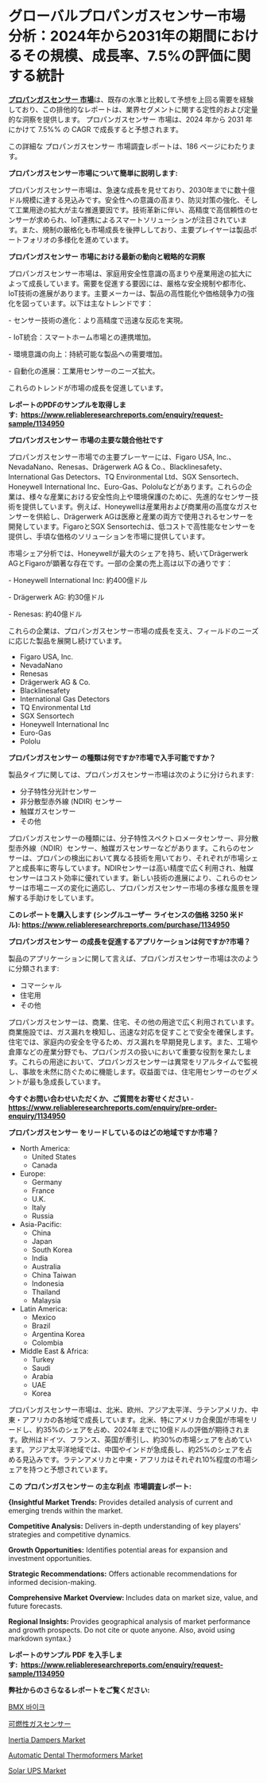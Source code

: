 <p><h1>グローバルプロパンガスセンサー市場分析：2024年から2031年の期間におけるその規模、成長率、7.5%の評価に関する統計</h1></p><p data-sourcepos="1:1-1:157"><strong><a href="https://www.reliableresearchreports.com/propane-gas-sensor-market-in-global-r1134950?utm_campaign=107&utm_medium=36&utm_source=Github&utm_content=ia&utm_term=03122024&utm_id=propane-gas-sensor">プロパンガスセンサー 市場</a></strong>は、既存の水準と比較して予想を上回る需要を経験しており、この排他的なレポートは、業界セグメントに関する定性的および定量的な洞察を提供します。 プロパンガスセンサー 市場は、2024 年から 2031 年にかけて 7.5%% の CAGR で成長すると予想されます。</p>
<p data-sourcepos="3:1-3:50">この詳細な プロパンガスセンサー 市場調査レポートは、186 ページにわたります。</p>
<p><strong>プロパンガスセンサー市場について簡単に説明します:</strong></p>
<p><p>プロパンガスセンサー市場は、急速な成長を見せており、2030年までに数十億ドル規模に達する見込みです。安全性への意識の高まり、防災対策の強化、そして工業用途の拡大が主な推進要因です。技術革新に伴い、高精度で高信頼性のセンサーが求められ、IoT連携によるスマートソリューションが注目されています。また、規制の厳格化も市場成長を後押ししており、主要プレイヤーは製品ポートフォリオの多様化を進めています。</p></p>
<p><strong>プロパンガスセンサー 市場における最新の動向と戦略的な洞察</strong></p>
<p><p>プロパンガスセンサー市場は、家庭用安全性意識の高まりや産業用途の拡大によって成長しています。需要を促進する要因には、厳格な安全規制や都市化、IoT技術の進展があります。主要メーカーは、製品の高性能化や価格競争力の強化を図っています。以下は主なトレンドです：</p><p>- センサー技術の進化：より高精度で迅速な反応を実現。</p><p>- IoT統合：スマートホーム市場との連携増加。</p><p>- 環境意識の向上：持続可能な製品への需要増加。</p><p>- 自動化の進展：工業用センサーのニーズ拡大。 </p><p>これらのトレンドが市場の成長を促進しています。</p></p>
<p><strong>レポートのPDFのサンプルを取得します</strong><strong>:&nbsp;&nbsp;<a href="https://www.reliableresearchreports.com/enquiry/request-sample/1134950?utm_campaign=107&utm_medium=36&utm_source=Github&utm_content=ia&utm_term=03122024&utm_id=propane-gas-sensor">https://www.reliableresearchreports.com/enquiry/request-sample/1134950</a></strong></p>
<p><strong>プロパンガスセンサー 市場の主要な競合他社です</strong></p>
<p><p>プロパンガスセンサー市場での主要プレーヤーには、Figaro USA, Inc.、NevadaNano、Renesas、Drägerwerk AG & Co.、Blacklinesafety、International Gas Detectors、TQ Environmental Ltd、SGX Sensortech、Honeywell International Inc、Euro-Gas、Pololuなどがあります。これらの企業は、様々な産業における安全性向上や環境保護のために、先進的なセンサー技術を提供しています。例えば、Honeywellは産業用および商業用の高度なガスセンサーを供給し、Drägerwerk AGは医療と産業の両方で使用されるセンサーを開発しています。FigaroとSGX Sensortechは、低コストで高性能なセンサーを提供し、手頃な価格のソリューションを市場に提供しています。</p><p>市場シェア分析では、Honeywellが最大のシェアを持ち、続いてDrägerwerk AGとFigaroが顕著な存在です。一部の企業の売上高は以下の通りです：</p><p>- Honeywell International Inc: 約400億ドル</p><p>- Drägerwerk AG: 約30億ドル</p><p>- Renesas: 約40億ドル</p><p>これらの企業は、プロパンガスセンサー市場の成長を支え、フィールドのニーズに応じた製品を展開し続けています。</p></p>
<p><ul><li>Figaro USA, Inc.</li><li>NevadaNano</li><li>Renesas</li><li>Drägerwerk AG & Co.</li><li>Blacklinesafety</li><li>International Gas Detectors</li><li>TQ Environmental Ltd</li><li>SGX Sensortech</li><li>Honeywell International Inc</li><li>Euro-Gas</li><li>Pololu</li></ul></p>
<p><strong>プロパンガスセンサー の種類は何ですか?市場で入手可能ですか？</strong></p>
<p>製品タイプに関しては、プロパンガスセンサー市場は次のように分けられます:</p>
<p><ul><li>分子特性分光計センサー</li><li>非分散型赤外線 (NDIR) センサー</li><li>触媒ガスセンサー</li><li>その他</li></ul></p>
<p><p>プロパンガスセンサーの種類には、分子特性スペクトロメータセンサー、非分散型赤外線（NDIR）センサー、触媒ガスセンサーなどがあります。これらのセンサーは、プロパンの検出において異なる技術を用いており、それぞれが市場シェアと成長率に寄与しています。NDIRセンサーは高い精度で広く利用され、触媒センサーはコスト効率に優れています。新しい技術の進展により、これらのセンサーは市場ニーズの変化に適応し、プロパンガスセンサー市場の多様な風景を理解する手助けをしています。</p></p>
<p><strong>このレポートを購入します (シングルユーザー ライセンスの価格 3250 米ドル):&nbsp;<a href="https://www.reliableresearchreports.com/purchase/1134950?utm_campaign=107&utm_medium=36&utm_source=Github&utm_content=ia&utm_term=03122024&utm_id=propane-gas-sensor">https://www.reliableresearchreports.com/purchase/1134950</a></strong></p>
<p><strong>プロパンガスセンサー の成長を促進するアプリケーションは何ですか?市場？</strong></p>
<p>製品のアプリケーションに関して言えば、プロパンガスセンサー市場は次のように分類されます:</p>
<p><ul><li>コマーシャル</li><li>住宅用</li><li>その他</li></ul></p>
<p><p>プロパンガスセンサーは、商業、住宅、その他の用途で広く利用されています。商業施設では、ガス漏れを検知し、迅速な対応を促すことで安全を確保します。住宅では、家庭内の安全を守るため、ガス漏れを早期発見します。また、工場や倉庫などの産業分野でも、プロパンガスの扱いにおいて重要な役割を果たします。これらの用途において、プロパンガスセンサーは異常をリアルタイムで監視し、事故を未然に防ぐために機能します。収益面では、住宅用センサーのセグメントが最も急成長しています。</p></p>
<p><strong>今すぐお問い合わせいただくか、ご質問をお寄せください</strong><strong>&nbsp;</strong>-<strong><a href="https://www.reliableresearchreports.com/enquiry/pre-order-enquiry/1134950?utm_campaign=107&utm_medium=36&utm_source=Github&utm_content=ia&utm_term=03122024&utm_id=propane-gas-sensor">https://www.reliableresearchreports.com/enquiry/pre-order-enquiry/1134950</a></strong></p>
<p><strong>プロパンガスセンサー をリードしているのはどの地域ですか市場？</strong></p>
<p><ul>
    <li>
        North America:
        <ul>
            <li>United States</li>
            <li>Canada</li>
        </ul>
    </li>
    <li>
        Europe:
        <ul>
            <li>Germany</li>
            <li>France</li>
            <li>U.K.</li>
            <li>Italy</li>
            <li>Russia</li>
        </ul>
    </li>
    <li>
        Asia-Pacific:
        <ul>
            <li>China</li>
            <li>Japan</li>
            <li>South Korea</li>
            <li>India</li>
            <li>Australia</li>
            <li>China Taiwan</li>
            <li>Indonesia</li>
            <li>Thailand</li>
            <li>Malaysia</li>
        </ul>
    </li>
    <li>
        Latin America:
        <ul>
            <li>Mexico</li>
            <li>Brazil</li>
            <li>Argentina Korea</li>
            <li>Colombia</li>
        </ul>
    </li>
    <li>
        Middle East & Africa:
        <ul>
            <li>Turkey</li>
            <li>Saudi</li>
            <li>Arabia</li>
            <li>UAE</li>
            <li>Korea</li>
        </ul>
    </li>
    </ul></p>
<p><p>プロパンガスセンサー市場は、北米、欧州、アジア太平洋、ラテンアメリカ、中東・アフリカの各地域で成長しています。北米、特にアメリカ合衆国が市場をリードし、約35%のシェアを占め、2024年までに10億ドルの評価が期待されます。欧州はドイツ、フランス、英国が牽引し、約30%の市場シェアを占めています。アジア太平洋地域では、中国やインドが急成長し、約25%のシェアを占める見込みです。ラテンアメリカと中東・アフリカはそれぞれ10%程度の市場シェアを持つと予想されています。</p></p>
<p><strong>この プロパンガスセンサー の主な利点&nbsp; 市場調査レポート:</strong></p>
<p><strong>{Insightful Market Trends:</strong> Provides detailed analysis of current and emerging trends within the market.</p>
<p><strong>Competitive Analysis:</strong> Delivers in-depth understanding of key players' strategies and competitive dynamics.</p>
<p><strong>Growth Opportunities:</strong> Identifies potential areas for expansion and investment opportunities.</p>
<p><strong>Strategic Recommendations:</strong> Offers actionable recommendations for informed decision-making.</p>
<p><strong>Comprehensive Market Overview: </strong>Includes data on market size, value, and future forecasts.</p>
<p><strong>Regional Insights: </strong>Provides geographical analysis of market performance and growth prospects. Do not cite or quote anyone. Also, avoid using markdown syntax.}</p>
<p><strong>レポートのサンプル PDF を入手します:&nbsp;</strong><strong>&nbsp;<a href="https://www.reliableresearchreports.com/enquiry/request-sample/1134950?utm_campaign=107&utm_medium=36&utm_source=Github&utm_content=ia&utm_term=03122024&utm_id=propane-gas-sensor">https://www.reliableresearchreports.com/enquiry/request-sample/1134950</a></strong></p>
<p></p>
<p><strong>弊社からのさらなるレポートをご覧ください:</strong></p>
<p><p><a href="https://github.com/laholand/Market-Research-Report-List-6/blob/main/902507826844.md?utm_campaign=107&utm_medium=36&utm_source=Github&utm_content=ia&utm_term=03122024&utm_id=propane-gas-sensor">BMX 바이크</a></p><p><a href="https://github.com/mohamedbakry57/Market-Research-Report-List-6/blob/main/515793826521.md?utm_campaign=107&utm_medium=36&utm_source=Github&utm_content=ia&utm_term=03122024&utm_id=propane-gas-sensor">可燃性ガスセンサー</a></p><p><a href="https://www.linkedin.com/pulse/report-covers-inertia-dampers-market-basisof-value-segmentation-jco5f?utm_campaign=107&utm_medium=36&utm_source=Github&utm_content=ia&utm_term=03122024&utm_id=propane-gas-sensor">Inertia Dampers Market</a></p><p><a href="https://github.com/luckyshygirl/Market-Research-Report-List-7/blob/main/automatic-dental-thermoformers-market.md?utm_campaign=107&utm_medium=36&utm_source=Github&utm_content=ia&utm_term=03122024&utm_id=propane-gas-sensor">Automatic Dental Thermoformers Market</a></p><p><a href="https://www.linkedin.com/pulse/solar-ups-market-research-report-detail-laying-groundwork-vvnde?utm_campaign=107&utm_medium=36&utm_source=Github&utm_content=ia&utm_term=03122024&utm_id=propane-gas-sensor">Solar UPS Market</a></p></p>